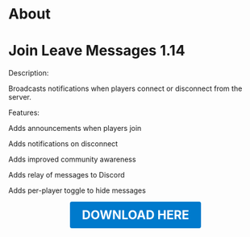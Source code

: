 # About

# Join Leave Messages 1.14

Description:

Broadcasts notifications when players connect or disconnect from the server.

Features:

Adds announcements when players join

Adds notifications on disconnect

Adds improved community awareness

Adds relay of messages to Discord

Adds per-player toggle to hide messages

<p align="center"><a href="https://github.com/LiliaFramework/Modules/raw/refs/heads/gh-pages/joinleavemessages.zip" style="display:inline-block;padding:12px 24px;font-size:1.5rem;font-weight:bold;text-decoration:none;color:#fff;background-color:#007acc;border-radius:4px;">DOWNLOAD HERE</a></p>